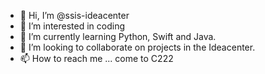 - 👋 Hi, I’m @ssis-ideacenter
- 👀 I’m interested in coding
- 🌱 I’m currently learning Python, Swift and Java.
- 💞️ I’m looking to collaborate on projects in the Ideacenter.
- 📫 How to reach me ... come to C222

<!---
ssis-ideacenter/ssis-ideacenter is a ✨ special ✨ repository because its `README.md` (this file) appears on your GitHub profile.
You can click the Preview link to take a look at your changes.
--->
